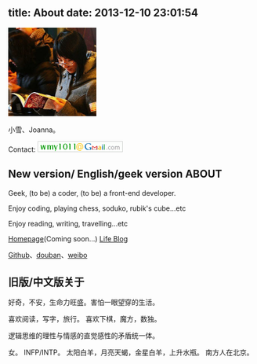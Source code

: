 title: About
date: 2013-12-10 23:01:54
---

<img src="/uploads/avatar-reading.jpg" width="180px" height="180px" alt="">

小雪、Joanna。

<i class="icon-github"></i>

Contact: 
<img src="/uploads/email.gif" alt="">

New version/ English/geek version ABOUT
--------------
Geek, (to be) a coder, (to be) a front-end developer.

Enjoy coding, playing chess, soduko, rubik's cube...etc

Enjoy reading, writing, travelling...etc

<a href="http://wileam.com" target="_BLANK">Homepage</a>(Coming soon...)
<a href="http://blog.wileam.com" target="_BLANK">Life Blog</a></p>

<a href="https://github.com/wileam/">Github</a>、<a href="http://www.douban.com/people/wileam/">douban</a>、<a href="https://weibo.com/wileam/">weibo</a></p>


旧版/中文版关于
----------------

好奇，不安，生命力旺盛。害怕一眼望穿的生活。

喜欢阅读，写字，旅行。
喜欢下棋，魔方，数独。

逻辑思维的理性与情感的直觉感性的矛盾统一体。

女。
INFP/INTP。
太阳白羊，月亮天蝎，金星白羊，上升水瓶。
南方人在北京。